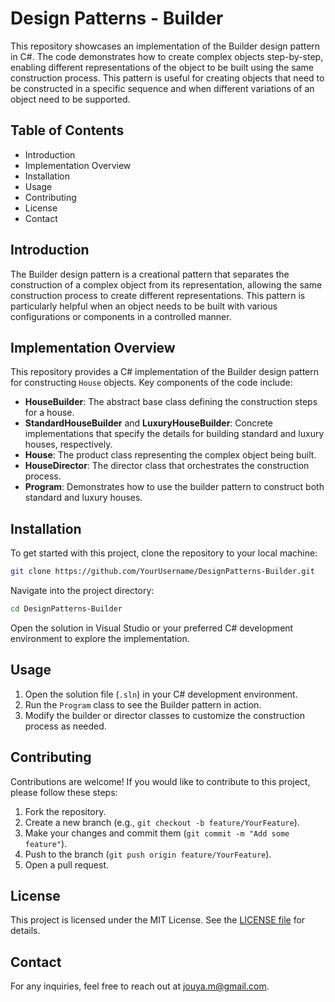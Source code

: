 # Design Patterns - Builder

This repository showcases an implementation of the Builder design pattern in C#. The code demonstrates how to create complex objects step-by-step, enabling different representations of the object to be built using the same construction process. This pattern is useful for creating objects that need to be constructed in a specific sequence and when different variations of an object need to be supported.

## Table of Contents
- Introduction
- Implementation Overview
- Installation
- Usage
- Contributing
- License
- Contact

## Introduction
The Builder design pattern is a creational pattern that separates the construction of a complex object from its representation, allowing the same construction process to create different representations. This pattern is particularly helpful when an object needs to be built with various configurations or components in a controlled manner.

## Implementation Overview
This repository provides a C# implementation of the Builder design pattern for constructing `House` objects. Key components of the code include:

- **HouseBuilder**: The abstract base class defining the construction steps for a house.
- **StandardHouseBuilder** and **LuxuryHouseBuilder**: Concrete implementations that specify the details for building standard and luxury houses, respectively.
- **House**: The product class representing the complex object being built.
- **HouseDirector**: The director class that orchestrates the construction process.
- **Program**: Demonstrates how to use the builder pattern to construct both standard and luxury houses.

## Installation
To get started with this project, clone the repository to your local machine:

```bash
git clone https://github.com/YourUsername/DesignPatterns-Builder.git
```

Navigate into the project directory:

```bash
cd DesignPatterns-Builder
```

Open the solution in Visual Studio or your preferred C# development environment to explore the implementation.

## Usage
1. Open the solution file (`.sln`) in your C# development environment.
2. Run the `Program` class to see the Builder pattern in action.
3. Modify the builder or director classes to customize the construction process as needed.

## Contributing
Contributions are welcome! If you would like to contribute to this project, please follow these steps:

1. Fork the repository.
2. Create a new branch (e.g., `git checkout -b feature/YourFeature`).
3. Make your changes and commit them (`git commit -m "Add some feature"`).
4. Push to the branch (`git push origin feature/YourFeature`).
5. Open a pull request.

## License
This project is licensed under the MIT License. See the [LICENSE file](./LICENSE.txt) for details.

## Contact
For any inquiries, feel free to reach out at jouya.m@gmail.com.

